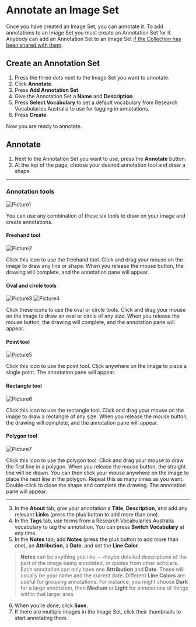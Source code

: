 # Annotate an Image Set

Once you have created an Image Set, you can annotate it. To add annotations to an Image Set you must create an Annotation Set for it. Anybody can add an Annotation Set to an Image Set [if the Collection has been shared with them](https://systemik-solutions.github.io/image_annotation_site/2.%20Share%20a%20Collection/Share%20a%20Collection.html).

## Create an Annotation Set

1.	Press the three dots next to the Image Set you want to annotate.
2.	Click **Annotate**.
3.	Press **Add Annotation Set**.
4.	Give the Annotation Set a **Name** and **Description**.
5.	Press **Select Vocabulary** to set a default vocabulary from Research Vocabularies Australia to use for tagging in annotations.
6.	Press **Create**.

Now you are ready to annotate.

## Annotate

1.	Next to the Annotation Set you want to use, press the **Annotate** button.
2.	At the top of the page, choose your desired annotation tool and draw a shape.

***
### Annotation tools

![Picture1](https://github.com/Systemik-Solutions/image_annotation_site/assets/29685780/d0fea670-ae1b-447e-8365-55eeff1f50f5)

You can use any combination of these six tools to draw on your image and create annotations.

#### Freehand tool

![Picture2](https://github.com/Systemik-Solutions/image_annotation_site/assets/29685780/f8a4f395-7aa2-4a3d-a7f0-cbb31bb537b0)

Click this icon to use the freehand tool. Click and drag your mouse on the image to draw any line or shape. When you release the mouse button, the drawing will complete, and the annotation pane will appear.

#### Oval and circle tools
  
![Picture3](https://github.com/Systemik-Solutions/image_annotation_site/assets/29685780/64478898-46f2-417a-9548-fdd508b0bc72) ![Picture4](https://github.com/Systemik-Solutions/image_annotation_site/assets/29685780/a50aa6c3-00a4-424f-903e-bb3c10baf5a1)

Click these icons to use the oval or circle tools. Click and drag your mouse on the image to draw an oval or circle of any size. When you release the mouse button, the drawing will complete, and the annotation pane will appear.

#### Point tool

![Picture5](https://github.com/Systemik-Solutions/image_annotation_site/assets/29685780/a5070528-9afd-4812-9bd1-5543fa30aa30)

Click this icon to use the point tool. Click anywhere on the image to place a single point. The annotation pane will appear.

#### Rectangle tool

![Picture6](https://github.com/Systemik-Solutions/image_annotation_site/assets/29685780/2aa54ba5-d231-473a-9b03-585b90e0b9d4)

Click this icon to use the rectangle tool. Click and drag your mouse on the image to draw a rectangle of any size. When you release the mouse button, the drawing will complete, and the annotation pane will appear.

#### Polygon tool

![Picture7](https://github.com/Systemik-Solutions/image_annotation_site/assets/29685780/56e4e5fa-e932-47d9-b3e2-c84858890e9d)

Click this icon to use the polygon tool. Click and drag your mouse to draw the first line in a polygon. When you release the mouse button, the straight line will be drawn. You can then click your mouse anywhere on the image to place the next line in the polygon. Repeat this as many times as you want. Double-click to close the shape and complete the drawing. The annotation pane will appear.
***

3.	In the **About** tab, give your annotation a **Title**, **Description**, and add any relevant **Links** (press the plus button to add more than one).
4.	In the **Tags** tab, use terms from a Research Vocabularies Australia vocabulary to tag the annotation. You can press **Switch Vocabulary** at any time.
5.	In the **Notes** tab, add **Notes** (press the plus button to add more than one), an **Attribution**, a **Date**, and set the **Line Color**.

> **Notes** can be anything you like — maybe detailed descriptions of the part of the image being annotated, or quotes from other scholars.
Each annotation can only have one **Attribution** and **Date**. These will usually be your name and the current date.
Different **Line Colors** are useful for grouping annotations. For instance, you might choose **Dark** for a large annotation, then **Medium** or **Light** for annotations of things within that larger area.

6.	When you’re done, click **Save**.
7.	If there are multiple images in the Image Set, click their thumbnails to start annotating them.
